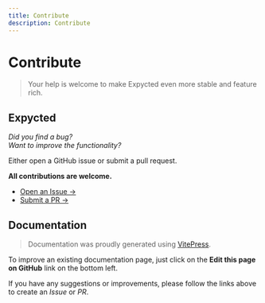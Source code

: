 ```yaml
---
title: Contribute
description: Contribute
---
```


# Contribute

> Your help is welcome to make Expycted even more stable and feature rich.

## Expycted

*Did you find a bug?*<br>
*Want to improve the functionality?*

Either open a GitHub issue or submit a pull request.

**All contributions are welcome.**

- [Open an Issue →](https://github.com/bdsoha/expycted/issues/new/choose)
- [Submit a PR →](https://github.com/bdsoha/expycted/compare)

## Documentation

> Documentation was proudly generated using [VitePress](https://vitepress.vuejs.org/).

To improve an existing documentation page, just click on the **Edit this page on GitHub** link on the bottom left.

If you have any suggestions or improvements, please follow the links above to create an *Issue* or *PR*.
